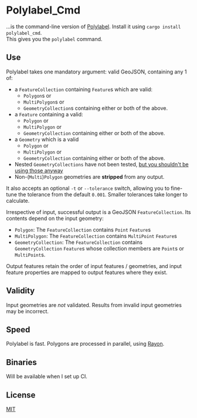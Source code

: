 # Polylabel_Cmd
…is the command-line version of [Polylabel](https://github.com/urschrei/polylabel-rs). Install it using `cargo install polylabel_cmd`.  
This gives you the `polylabel` command.

## Use
Polylabel takes one mandatory argument: valid GeoJSON, containing any 1 of:

- a `FeatureCollection` containing `Feature`s which are valid:
    - `Polygon`s or
    - `MultiPolygon`s or
    - `GeometryCollection`s containing either or both of the above.
- a `Feature` containing a valid:
    - `Polygon` or
    - `MultiPolygon` or
    - `GeometryCollection` containing either or both of the above.
- a `Geometry` which is a valid
    - `Polygon` or
    - `MultiPolygon` or
    - `GeometryCollection` containing either or both of the above.
- Nested `GeometryCollections` have not been tested, [but you shouldn't be using those anyway](https://tools.ietf.org/html/rfc7946#section-3.1.8)
- Non-(`Multi`)`Polygon` geometries are **stripped** from any output.  

It also accepts an optional `-t` or `--tolerance` switch, allowing you to fine-tune the tolerance from the default `0.001`. Smaller tolerances take longer to calculate.   

Irrespective of input, successful output is a GeoJSON `FeatureCollection`. Its contents depend on the input geometry:
- `Polygon`: The `FeatureCollection` contains `Point` `Feature`s
- `MultiPolygon`: The `FeatureCollection` contains `MultiPoint` `Feature`s
- `GeometryCollection`: The `FeatureCollection` contains `GeometryCollection` `Feature`s whose collection members are `Point`s or `MultiPoint`s.

Output features retain the order of input features / geometries, and input feature properties are mapped to output features where they exist.

## Validity
Input geometries are *not* validated. Results from invalid input geometries may be incorrect.

## Speed
Polylabel is fast. Polygons are processed in parallel, using [Rayon](https://github.com/rayon-rs/rayon).

## Binaries
Will be available when I set up CI.

## License
[MIT](license.txt)

